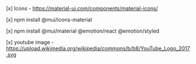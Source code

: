 [x] Icons - https://material-ui.com/components/material-icons/

[x] npm install @mui/icons-material

[x] npm install @mui/material @emotion/react @emotion/styled

[x] youtube image - https://upload.wikimedia.org/wikipedia/commons/b/b8/YouTube_Logo_2017.svg